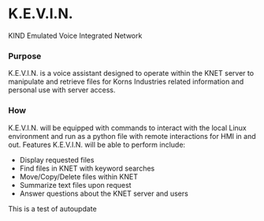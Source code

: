 # K.E.V.I.N.
KIND Emulated Voice Integrated Network

### Purpose
K.E.V.I.N. is a voice assistant designed to operate within the KNET server to manipulate and retrieve files for Korns Industries related information and personal use with server access.

### How
K.E.V.I.N. will be equipped with commands to interact with the local Linux environment and run as a python file with remote interactions for HMI in and out.
Features K.E.V.I.N. will be able to perform include:
- Display requested files
- Find files in KNET with keyword searches
- Move/Copy/Delete files within KNET
- Summarize text files upon request
- Answer questions about the KNET server and users

This is a test of autoupdate
